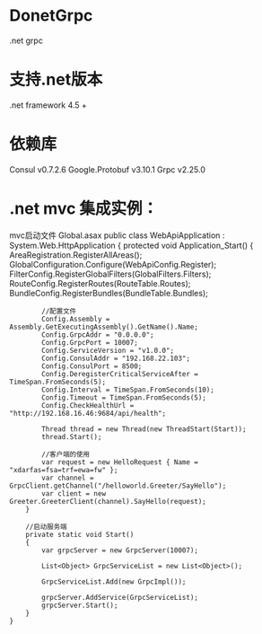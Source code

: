 # DonetGrpc
.net grpc

# 支持.net版本
.net framework 4.5 +

# 依赖库
Consul v0.7.2.6  Google.Protobuf v3.10.1  Grpc v2.25.0

# .net mvc 集成实例：
mvc启动文件 Global.asax
public class WebApiApplication : System.Web.HttpApplication
    {
        protected void Application_Start()
        {
            AreaRegistration.RegisterAllAreas();
            GlobalConfiguration.Configure(WebApiConfig.Register);
            FilterConfig.RegisterGlobalFilters(GlobalFilters.Filters);
            RouteConfig.RegisterRoutes(RouteTable.Routes);
            BundleConfig.RegisterBundles(BundleTable.Bundles);

            //配置文件
            Config.Assembly = Assembly.GetExecutingAssembly().GetName().Name;
            Config.GrpcAddr = "0.0.0.0";
            Config.GrpcPort = 10007;
            Config.ServiceVersion = "v1.0.0";
            Config.ConsulAddr = "192.168.22.103";
            Config.ConsulPort = 8500;
            Config.DeregisterCriticalServiceAfter = TimeSpan.FromSeconds(5);
            Config.Interval = TimeSpan.FromSeconds(10);
            Config.Timeout = TimeSpan.FromSeconds(5);
            Config.CheckHealthUrl = "http://192.168.16.46:9684/api/health";

            Thread thread = new Thread(new ThreadStart(Start));
            thread.Start();

            //客户端的使用
            var request = new HelloRequest { Name = "xdarfas=fsa=trf=ewa=fw" };
            var channel = GrpcClient.getChannel("/helloworld.Greeter/SayHello");
            var client = new Greeter.GreeterClient(channel).SayHello(request);
        }

        //启动服务端
        private static void Start()
        {
            var grpcServer = new GrpcServer(10007);

            List<Object> GrpcServiceList = new List<Object>();

            GrpcServiceList.Add(new GrpcImpl());

            grpcServer.AddService(GrpcServiceList);
            grpcServer.Start();
        }
    }
